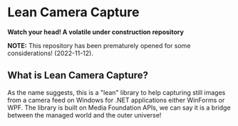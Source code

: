 Lean Camera Capture
===================

**Watch your head! A volatile under construction repository**

**NOTE:** This repository has been prematurely opened for some considerations! (2022-11-12).

What is Lean Camera Capture?
----------------------------

As the name suggests, this is a "lean" library to help capturing still images from a camera feed on Windows for .NET applications either WinForms or WPF. The library is built on Media Foundation APIs, we can say it is a bridge between the managed world and the outer universe!
